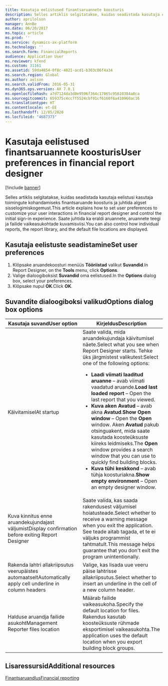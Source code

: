 ```yaml
---
title: Kasutaja eelistused finantsaruannete koosturis
description: Selles artiklis selgitatakse, kuidas seadistada kasutaja eelistusi kasutaja toimingute kohandamiseks finantsaruande koosturis ja juhtida algset sisselogimiskogemust. Saate juhtida ka eraldi aruannete, aruannete teegi ja failide vaikeasukohtade kuvamisviisi.
author: aprilolson
manager: AnnBe
ms.date: 06/20/2017
ms.topic: article
ms.prod: ''
ms.service: dynamics-ax-platform
ms.technology: ''
ms.search.form: FinancialReports
audience: Application User
ms.reviewer: kfend
ms.custom: 31161
ms.assetid: 59da4854-0f8c-4021-acd1-b303c06f4a34
ms.search.region: Global
ms.author: aolson
ms.search.validFrom: 2016-05-31
ms.dyn365.ops.version: AX 7.0.1
ms.openlocfilehash: a7d7124da3d0e9596f364c17065c95610384a8ca
ms.sourcegitcommit: 659375c4cc7f5524cbf91cf6160f6a410960ac16
ms.translationtype: HT
ms.contentlocale: et-EE
ms.lasthandoff: 12/05/2020
ms.locfileid: "4687373"
---
```

# <a name="user-preferences-in-financial-report-designer"></a><span data-ttu-id="54ce4-104">Kasutaja eelistused finantsaruannete koosturis</span><span class="sxs-lookup"><span data-stu-id="54ce4-104">User preferences in financial report designer</span></span>

[!include [banner](../includes/banner.md)]

<span data-ttu-id="54ce4-105">Selles artiklis selgitatakse, kuidas seadistada kasutaja eelistusi kasutaja toimingute kohandamiseks finantsaruande koosturis ja juhtida algset sisselogimiskogemust.</span><span class="sxs-lookup"><span data-stu-id="54ce4-105">This article explains how to set user preferences to customize your user interactions in financial report designer and control the initial sign-in experience.</span></span> <span data-ttu-id="54ce4-106">Saate juhtida ka eraldi aruannete, aruannete teegi ja failide vaikeasukohtade kuvamisviisi.</span><span class="sxs-lookup"><span data-stu-id="54ce4-106">You can also control how individual reports, the report library, and the default file locations are displayed.</span></span>

## <a name="set-user-preferences"></a><span data-ttu-id="54ce4-107">Kasutaja eelistuste seadistamine</span><span class="sxs-lookup"><span data-stu-id="54ce4-107">Set user preferences</span></span>

1. <span data-ttu-id="54ce4-108">Klõpsake aruandekoosturi menüüs **Tööriistad** valikut **Suvandid**.</span><span class="sxs-lookup"><span data-stu-id="54ce4-108">In Report Designer, on the **Tools** menu, click **Options**.</span></span>
2. <span data-ttu-id="54ce4-109">Valige dialoogiboksist **Suvandid** oma eelistused.</span><span class="sxs-lookup"><span data-stu-id="54ce4-109">In the **Options** dialog box, select your preferences.</span></span>
3. <span data-ttu-id="54ce4-110">Klõpsake nupul **OK**.</span><span class="sxs-lookup"><span data-stu-id="54ce4-110">Click **OK**.</span></span>

## <a name="options-dialog-box-options"></a><span data-ttu-id="54ce4-111">Suvandite dialoogiboksi valikud</span><span class="sxs-lookup"><span data-stu-id="54ce4-111">Options dialog box options</span></span>
<table>
<thead>
<tr>
<th><span data-ttu-id="54ce4-112">Kasutaja suvand</span><span class="sxs-lookup"><span data-stu-id="54ce4-112">User option</span></span></th>
<th><span data-ttu-id="54ce4-113">Kirjeldus</span><span class="sxs-lookup"><span data-stu-id="54ce4-113">Description</span></span></th>
</tr>
</thead>
<tbody>
<tr>
<td><span data-ttu-id="54ce4-114">Käivitamisel</span><span class="sxs-lookup"><span data-stu-id="54ce4-114">At startup</span></span></td>
<td><span data-ttu-id="54ce4-115">Saate valida, mida aruandekujundaja käivitumisel näete.</span><span class="sxs-lookup"><span data-stu-id="54ce4-115">Select what you see when Report Designer starts.</span></span> <span data-ttu-id="54ce4-116">Tehke üks järgmistest valikutest:</span><span class="sxs-lookup"><span data-stu-id="54ce4-116">Select one of the following options:</span></span>
<ul>
<li><span data-ttu-id="54ce4-117"><strong>Laadi viimati laaditud aruanne</strong> – avab viimati vaadatud aruande.</span><span class="sxs-lookup"><span data-stu-id="54ce4-117"><strong>Load last loaded report</strong> – Open the last report that you viewed.</span></span></li>
<li><span data-ttu-id="54ce4-118"><strong>Kuva aken Avatud</strong> – avab akna <strong>Avatud</strong>.</span><span class="sxs-lookup"><span data-stu-id="54ce4-118"><strong>Show Open window</strong> – Open the <strong>Open</strong> window.</span></span> <span data-ttu-id="54ce4-119">Aken <strong>Avatud</strong> pakub otsinguakent, mida saate kasutada koosteüksuste kiireks leidmiseks.</span><span class="sxs-lookup"><span data-stu-id="54ce4-119">The <strong>Open</strong> window provides a search window that you can use to quickly find building blocks.</span></span></li>
<li><span data-ttu-id="54ce4-120"><strong>Kuva tühi keskkond</strong> – avab tühja koosturiakna.</span><span class="sxs-lookup"><span data-stu-id="54ce4-120"><strong>Show empty environment</strong> – Open an empty designer window.</span></span></li>
</ul></td>
</tr>
<tr>
<td><span data-ttu-id="54ce4-121">Kuva kinnitus enne aruandekujundajast väljumist</span><span class="sxs-lookup"><span data-stu-id="54ce4-121">Display confirmation before exiting Report Designer</span></span></td>
<td><span data-ttu-id="54ce4-122">Saate valida, kas saada rakendusest väljumisel hoiatusteade.</span><span class="sxs-lookup"><span data-stu-id="54ce4-122">Select whether to receive a warning message when you exit the application.</span></span> <span data-ttu-id="54ce4-123">See teade aitab tagada, et te ei väljuks programmist tahtmatult.</span><span class="sxs-lookup"><span data-stu-id="54ce4-123">This message helps guarantee that you don't exit the program unintentionally.</span></span></td>
</tr>
<tr>
<td><span data-ttu-id="54ce4-124">Rakenda lahtri allakriipsutus veerupäistes automaatselt</span><span class="sxs-lookup"><span data-stu-id="54ce4-124">Automatically apply cell underline in column headers</span></span></td>
<td><span data-ttu-id="54ce4-125">Valige, kas lisada uue veeru päise lahtrisse allakriipsutus.</span><span class="sxs-lookup"><span data-stu-id="54ce4-125">Select whether to insert an underline in the cell of a new column header.</span></span></td>
</tr>
<tr>
<td><span data-ttu-id="54ce4-126">Halduse aruandja failide asukoht</span><span class="sxs-lookup"><span data-stu-id="54ce4-126">Management Reporter files location</span></span></td>
<td><span data-ttu-id="54ce4-127">Määrab failide vaikeasukoha.</span><span class="sxs-lookup"><span data-stu-id="54ce4-127">Specify the default location for files.</span></span> <span data-ttu-id="54ce4-128">Rakendus kasutab koosteüksuste rühmade eksportimisel vaikeasukohta.</span><span class="sxs-lookup"><span data-stu-id="54ce4-128">The application uses the default location when you export building block groups.</span></span></td>
</tr>
</tbody>
</table>

## <a name="additional-resources"></a><span data-ttu-id="54ce4-129">Lisaressursid</span><span class="sxs-lookup"><span data-stu-id="54ce4-129">Additional resources</span></span>

[<span data-ttu-id="54ce4-130">Finantsaruandlus</span><span class="sxs-lookup"><span data-stu-id="54ce4-130">Financial reporting</span></span>](financial-reporting-intro.md)
